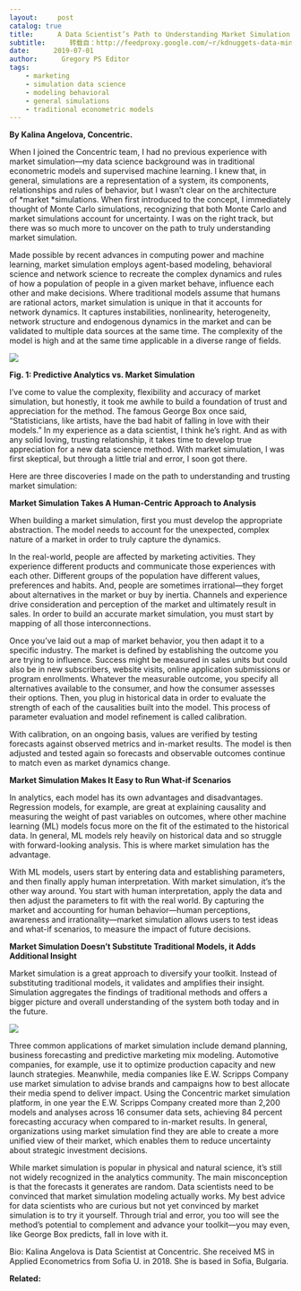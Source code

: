 ```yaml
---
layout:     post
catalog: true
title:      A Data Scientist’s Path to Understanding Market Simulation
subtitle:      转载自：http://feedproxy.google.com/~r/kdnuggets-data-mining-analytics/~3/b6E_d6h_4mY/data-scientist-understanding-market-simulation.html
date:      2019-07-01
author:      Gregory PS Editor
tags:
    - marketing
    - simulation data science
    - modeling behavioral
    - general simulations
    - traditional econometric models
---
```


**By Kalina Angelova, Concentric.**

When I joined the Concentric team, I had no previous experience with market simulation—my data science background was in traditional econometric models and supervised machine learning. I knew that, in general, simulations are a representation of a system, its components, relationships and rules of behavior, but I wasn’t clear on the architecture of *market *simulations. When first introduced to the concept, I immediately thought of Monte Carlo simulations, recognizing that both Monte Carlo and market simulations account for uncertainty. I was on the right track, but there was so much more to uncover on the path to truly understanding market simulation.

Made possible by recent advances in computing power and machine learning, market simulation employs agent-based modeling, behavioral science and network science to recreate the complex dynamics and rules of how a population of people in a given market behave, influence each other and make decisions. Where traditional models assume that humans are rational actors, market simulation is unique in that it accounts for network dynamics. It captures instabilities, nonlinearity, heterogeneity, network structure and endogenous dynamics in the market and can be validated to multiple data sources at the same time. The complexity of the model is high and at the same time applicable in a diverse range of fields.

![](http://feedproxy.google.com/images/predictive-analytics-market-simulation-600.jpg)


**Fig. 1: Predictive Analytics vs. Market Simulation**

I’ve come to value the complexity, flexibility and accuracy of market simulation, but honestly, it took me awhile to build a foundation of trust and appreciation for the method. The famous George Box once said, “Statisticians, like artists, have the bad habit of falling in love with their models.” In my experience as a data scientist, I think he’s right. And as with any solid loving, trusting relationship, it takes time to develop true appreciation for a new data science method. With market simulation, I was first skeptical, but through a little trial and error, I soon got there.

Here are three discoveries I made on the path to understanding and trusting market simulation:

**Market Simulation Takes A Human-Centric Approach to Analysis**

When building a market simulation, first you must develop the appropriate abstraction. The model needs to account for the unexpected, complex nature of a market in order to truly capture the dynamics.

In the real-world, people are affected by marketing activities. They experience different products and communicate those experiences with each other. Different groups of the population have different values, preferences and habits. And, people are sometimes irrational—they forget about alternatives in the market or buy by inertia. Channels and experience drive consideration and perception of the market and ultimately result in sales. In order to build an accurate market simulation, you must start by mapping of all those interconnections.

Once you’ve laid out a map of market behavior, you then adapt it to a specific industry. The market is defined by establishing the outcome you are trying to influence. Success might be measured in sales units but could also be in new subscribers, website visits, online application submissions or program enrollments. Whatever the measurable outcome, you specify all alternatives available to the consumer, and how the consumer assesses their options. Then, you plug in historical data in order to evaluate the strength of each of the causalities built into the model. This process of parameter evaluation and model refinement is called calibration.

With calibration, on an ongoing basis, values are verified by testing forecasts against observed metrics and in-market results. The model is then adjusted and tested again so forecasts and observable outcomes continue to match even as market dynamics change.

**Market Simulation Makes It Easy to Run What-if Scenarios**

In analytics, each model has its own advantages and disadvantages. Regression models, for example, are great at explaining causality and measuring the weight of past variables on outcomes, where other machine learning (ML) models focus more on the fit of the estimated to the historical data. In general, ML models rely heavily on historical data and so struggle with forward-looking analysis. This is where market simulation has the advantage.

With ML models, users start by entering data and establishing parameters, and then finally apply human interpretation. With market simulation, it’s the other way around. You start with human interpretation, apply the data and then adjust the parameters to fit with the real world. By capturing the market and accounting for human behavior—human perceptions, awareness and irrationality—market simulation allows users to test ideas and what-if scenarios, to measure the impact of future decisions.

**Market Simulation Doesn’t Substitute Traditional Models, it Adds Additional Insight**

Market simulation is a great approach to diversify your toolkit. Instead of substituting traditional models, it validates and amplifies their insight. Simulation aggregates the findings of traditional methods and offers a bigger picture and overall understanding of the system both today and in the future.

![](http://feedproxy.google.com/images/simulation-abm-600.jpg)


Three common applications of market simulation include demand planning, business forecasting and predictive marketing mix modeling. Automotive companies, for example, use it to optimize production capacity and new launch strategies. Meanwhile, media companies like E.W. Scripps Company use market simulation to advise brands and campaigns how to best allocate their media spend to deliver impact. Using the Concentric market simulation platform, in one year the E.W. Scripps Company created more than 2,200 models and analyses across 16 consumer data sets, achieving 84 percent forecasting accuracy when compared to in-market results. In general, organizations using market simulation find they are able to create a more unified view of their market, which enables them to reduce uncertainty about strategic investment decisions.

While market simulation is popular in physical and natural science, it’s still not widely recognized in the analytics community. The main misconception is that the forecasts it generates are random. Data scientists need to be convinced that market simulation modeling actually works. My best advice for data scientists who are curious but not yet convinced by market simulation is to try it yourself. Through trial and error, you too will see the method’s potential to complement and advance your toolkit—you may even, like George Box predicts, fall in love with it.

Bio: Kalina Angelova is Data Scientist at Concentric. She received MS in Applied Econometrics from Sofia U. in 2018. She is based in Sofia, Bulgaria.

**Related:**



 

